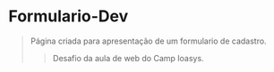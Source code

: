# Formulario-Dev

> Página criada para apresentação de um formulario de cadastro.
>> Desafio da aula de web do Camp Ioasys.



